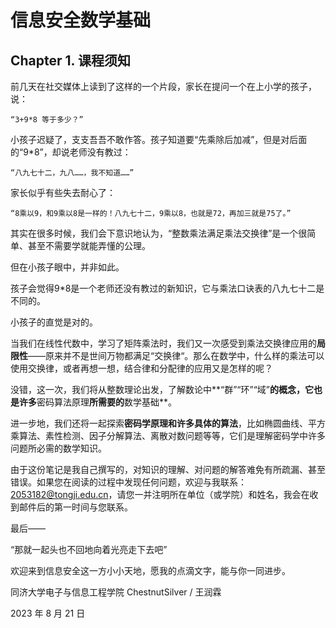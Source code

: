 # 信息安全数学基础

## Chapter 1. 课程须知

前几天在社交媒体上读到了这样的一个片段，家长在提问一个在上小学的孩子，说：

```
“3+9*8 等于多少？”
```

小孩子迟疑了，支支吾吾不敢作答。孩子知道要“先乘除后加减”，但是对后面的“9*8”，却说老师没有教过：

```
“八九七十二，九八……，我不知道……”
```

家长似乎有些失去耐心了：

```
“8乘以9，和9乘以8是一样的！八九七十二，9乘以8，也就是72，再加三就是75了。”
```

其实在很多时候，我们会下意识地认为，“整数乘法满足乘法交换律”是一个很简单、甚至不需要学就能弄懂的公理。

但在小孩子眼中，并非如此。

孩子会觉得9*8是一个老师还没有教过的新知识，它与乘法口诀表的八九七十二是不同的。

小孩子的直觉是对的。

当我们在线性代数中，学习了矩阵乘法时，我们又一次感受到乘法交换律应用的**局限性**——原来并不是世间万物都满足“交换律“。那么在数学中，什么样的乘法可以使用交换律，或者再想一想，结合律和分配律的应用又是怎样的呢？

没错，这一次，我们将从整数理论出发，了解数论中**“群”“环”“域”**的概念，它也是许多**密码算法原理**所需要的**数学基础**。

进一步地，我们还将一起探索**密码学原理和许多具体的算法**，比如椭圆曲线、平方乘算法、素性检测、因子分解算法、离散对数问题等等，它们是理解密码学中许多问题所必需的数学知识。



由于这份笔记是我自己撰写的，对知识的理解、对问题的解答难免有所疏漏、甚至错误。如果您在阅读的过程中发现任何问题，欢迎与我联系：2053182@tongji.edu.cn，请您一并注明所在单位（或学院）和姓名，我会在收到邮件后的第一时间与您联系。



最后——

“那就一起头也不回地向着光亮走下去吧”

欢迎来到信息安全这一方小小天地，愿我的点滴文字，能与你一同进步。



同济大学电子与信息工程学院 ChestnutSilver / 王润霖

2023 年 8 月 21 日